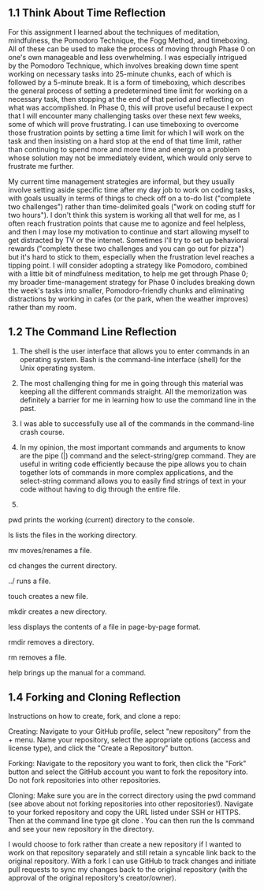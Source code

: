 ## 1.1 Think About Time Reflection

For this assignment I learned about the techniques of meditation, mindfulness, the Pomodoro Technique, the Fogg Method, and timeboxing. All of these can be used to make the process of moving through Phase 0 on one's own manageable and less overwhelming. I was especially intrigued by the Pomodoro Technique, which involves breaking down time spent working on necessary tasks into 25-minute chunks, each of which is followed by a 5-minute break. It is a form of timeboxing, which describes the general process of setting a predetermined time limit for working on a necessary task, then stopping at the end of that period and reflecting on what was accomplished. In Phase 0, this will prove useful because I expect that I will encounter many challenging tasks over these next few weeks, some of which will prove frustrating. I can use timeboxing to overcome those frustration points by setting a time limit for which I will work on the task and then insisting on a hard stop at the end of that time limit, rather than continuing to spend more and more time and energy on a problem whose solution may not be immediately evident, which would only serve to frustrate me further.

My current time management strategies are informal, but they usually involve setting aside specific time after my day job to work on coding tasks, with goals usually in terms of things to check off on a to-do list ("complete two challenges") rather than time-delimited goals ("work on coding stuff for two hours"). I don't think this system is working all that well for me, as I often reach frustration points that cause me to agonize and feel helpless, and then I may lose my motivation to continue and start allowing myself to get distracted by TV or the internet. Sometimes I'll try to set up behavioral rewards ("complete these two challenges and you can go out for pizza") but it's hard to stick to them, especially when the frustration level reaches a tipping point. I will consider adopting a strategy like Pomodoro, combined with a little bit of mindfulness meditation, to help me get through Phase 0; my broader time-management strategy for Phase 0 includes breaking down the week's tasks into smaller, Pomodoro-friendly chunks and eliminating distractions by working in cafes (or the park, when the weather improves) rather than my room.

## 1.2 The Command Line Reflection

1) The shell is the user interface that allows you to enter commands in an operating system. Bash is the command-line interface (shell) for the Unix operating system.

2) The most challenging thing for me in going through this material was keeping all the different commands straight. All the memorization was definitely a barrier for me in learning how to use the command line in the past.

3) I was able to successfully use all of the commands in the command-line crash course.

4) In my opinion, the most important commands and arguments to know are the pipe (|) command and the select-string/grep command. They are useful in writing code efficiently because the pipe allows you to chain together lots of commands in more complex applications, and the select-string command allows you to easily find strings of text in your code without having to dig through the entire file.

5)

pwd prints the working (current) directory to the console.

ls lists the files in the working directory.

mv moves/renames a file.

cd changes the current directory.

../ runs a file.

touch creates a new file.

mkdir creates a new directory.

less displays the contents of a file in page-by-page format.

rmdir removes a directory.

rm removes a file.

help brings up the manual for a command.

## 1.4 Forking and Cloning Reflection

Instructions on how to create, fork, and clone a repo:

Creating: Navigate to your GitHub profile, select "new repository" from the + menu. Name your repository, select the appropriate options (access and license type), and click the "Create a Repository" button.

Forking: Navigate to the repository you want to fork, then click the "Fork" button and select the GitHub account you want to fork the repository into. Do not fork repositories into other repositories.

Cloning: Make sure you are in the correct directory using the pwd command (see above about not forking repositories into other repositories!). Navigate to your forked repository and copy the URL listed under SSH or HTTPS. Then at the command line type git clone <PASTE URL NAME HERE>. You can then run the ls command and see your new repository in the directory.

I would choose to fork rather than create a new repository if I wanted to work on that repository separately and still retain a syncable link back to the original repository. With a fork I can use GitHub to track changes and initiate pull requests to sync my changes back to the original repository (with the approval of the original repository's creator/owner).